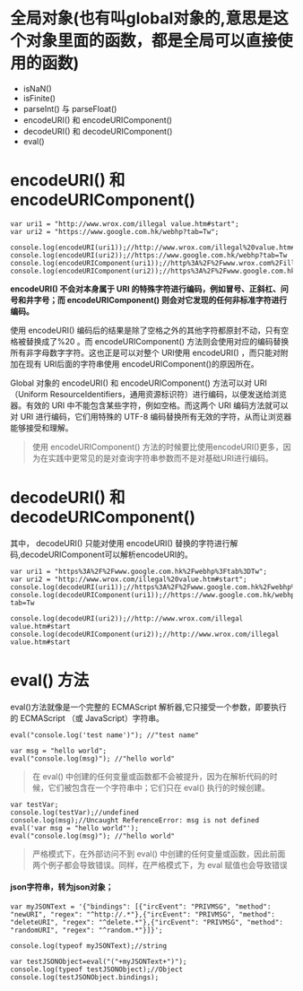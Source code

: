# 全局对象(也有叫global对象的,意思是这个对象里面的函数，都是全局可以直接使用的函数)

-  isNaN() 
-  isFinite() 
-  parseInt() 与 parseFloat()
-  encodeURI() 和 encodeURIComponent()
-  decodeURI() 和 decodeURIComponent()
-  eval()


# encodeURI() 和 encodeURIComponent()

    var uri1 = "http://www.wrox.com/illegal value.htm#start";
    var uri2 = "https://www.google.com.hk/webhp?tab=Tw";

    console.log(encodeURI(uri1));//http://www.wrox.com/illegal%20value.htm#start
    console.log(encodeURI(uri2));//https://www.google.com.hk/webhp?tab=Tw
    console.log(encodeURIComponent(uri1));//http%3A%2F%2Fwww.wrox.com%2Fillegal%20value.htm%23start
    console.log(encodeURIComponent(uri2));//https%3A%2F%2Fwww.google.com.hk%2Fwebhp%3Ftab%3DTw

**encodeURI() 不会对本身属于 URI 的特殊字符进行编码，例如冒号、正斜杠、问号和井字号；而 encodeURIComponent() 则会对它发现的任何非标准字符进行编码。**

使用 encodeURI() 编码后的结果是除了空格之外的其他字符都原封不动，只有空格被替换成了%20 。而 encodeURIComponent() 方法则会使用对应的编码替换所有非字母数字字符。这也正是可以对整个 URI使用 encodeURI() ，而只能对附加在现有 URI后面的字符串使用 encodeURIComponent()的原因所在。

Global 对象的 encodeURI() 和 encodeURIComponent() 方法可以对 URI（Uniform ResourceIdentifiers，通用资源标识符）进行编码，以便发送给浏览器。有效的 URI 中不能包含某些字符，例如空格。而这两个 URI 编码方法就可以对 URI 进行编码，它们用特殊的 UTF-8 编码替换所有无效的字符，从而让浏览器能够接受和理解。

>使用 encodeURIComponent() 方法的时候要比使用encodeURI()更多，因为在实践中更常见的是对查询字符串参数而不是对基础URI进行编码。

#  decodeURI() 和 decodeURIComponent()

其中， decodeURI() 只能对使用 encodeURI() 替换的字符进行解码,decodeURIComponent可以解析encodeURI的。

    var uri1 = "https%3A%2F%2Fwww.google.com.hk%2Fwebhp%3Ftab%3DTw";
    var uri2 = "http://www.wrox.com/illegal%20value.htm#start";
    console.log(decodeURI(uri1));//https%3A%2F%2Fwww.google.com.hk%2Fwebhp%3Ftab%3DTw
    console.log(decodeURIComponent(uri1));//https://www.google.com.hk/webhp?tab=Tw
    
    console.log(decodeURI(uri2));//http://www.wrox.com/illegal value.htm#start
    console.log(decodeURIComponent(uri2));//http://www.wrox.com/illegal value.htm#start

#  eval() 方法

eval()方法就像是一个完整的 ECMAScript 解析器,它只接受一个参数，即要执行的 ECMAScript （或 JavaScript）字符串。

    eval("console.log('test name')"); //"test name"

    var msg = "hello world";
    eval("console.log(msg)"); //"hello world"


> 在 eval() 中创建的任何变量或函数都不会被提升，因为在解析代码的时候，它们被包含在一个字符串中；它们只在 eval() 执行的时候创建。

    var testVar;
    console.log(testVar);//undefined
    console.log(msg);//Uncaught ReferenceError: msg is not defined
    eval('var msg = "hello world"');
    eval("console.log(msg)"); //"hello world"

> 严格模式下，在外部访问不到 eval() 中创建的任何变量或函数，因此前面两个例子都会导致错误。同样，在严格模式下，为 eval 赋值也会导致错误

#### json字符串，转为json对象；

    var myJSONText = '{"bindings": [{"ircEvent": "PRIVMSG", "method": "newURI", "regex": "^http://.*"},{"ircEvent": "PRIVMSG", "method": "deleteURI", "regex": "^delete.*"},{"ircEvent": "PRIVMSG", "method": "randomURI", "regex": "^random.*"}]}';

    console.log(typeof myJSONText);//string

    var testJSONObject=eval("("+myJSONText+")");
    console.log(typeof testJSONObject);//Object
    console.log(testJSONObject.bindings);

